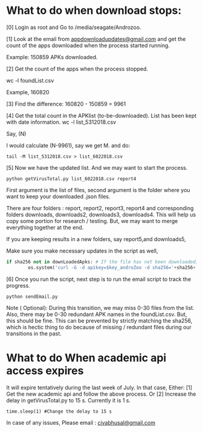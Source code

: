 # What to do when download stops: 

[0] Login as root and Go to /media/seagate/Androzoo. 

[1] Look at the email from appdownloadupdates@gmail.com and get the count of the apps downloaded when the process started running. 

Example: 150859 APKs downloaded.

[2] Get the count of the apps when the process stopped. 

wc -l foundList.csv 

Example, 160820

[3] Find the difference: 
160820 - 150859 = 9961

[4] Get the total count in the APKlist (to-be-downloaded). List has been kept with date information. 
wc -l list_5312018.csv 

Say, (N)

I would calculate (N-9961), say we get M. 
and do: 

```
tail -M list_5312018.csv > list_6022018.csv
```

[5] Now we have the updated list. And we may want to start the process. 
```
python getVirusTotal.py list_6022018.csv report4 
```

First argument is the list of files, second argument is the folder where you want to keep your downloaded .json files. 

There are four folders : report, report2, report3, report4 
and corresponding folders downloads, downloads2, downloads3, downloads4. This will help us copy some portion for research / testing. 
But, we may want to merge everything together at the end. 

If you are keeping results in a new folders, say report5,and downloads5,  

Make sure you make necessary updates in the script as well, 

```python
if sha256 not in downLoadedApks: # If the file has not been downloaded, download it. # Get the API key from Androzoo. 
        os.system('curl -G -d apikey=$key_androZoo -d sha256='+sha256+' https://androzoo.uni.lu/api/download -o downloads/'+sha256+'.apk') #Modify this line. 
```

[6] Once you run the script, next step is to run the email script to track the progress. 

```
python sendEmail.py
```

Note ( Optional):  During this transition, we may miss 0-30 files from the list. Also, there may be 0-30 redundant APK names in the foundList.csv. But, this should be fine. This can be prevented by strictly matching the sha256, which is hectic thing to do because of  missing / redundant files during our transitions in the past.  

# What to do When academic api access expires 
It will expire tentatively during the last week of July. In that case, 
Either:
[1] Get the new academic api and follow the above process. 
Or 
[2] Increase the delay in getVirusTotal.py to 15 s. Currently it is 1 s. 

```
time.sleep(1) #Change the delay to 15 s 
```



In case of any issues, Please email : civabhusal@gmail.com






